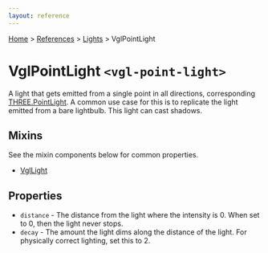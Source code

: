 ```yaml
---
layout: reference
---
```

[Home](..) &gt; [References](.) &gt; [Lights](.#lights) &gt; VglPointLight
# VglPointLight `<vgl-point-light>`
A light that gets emitted from a single point in all directions, corresponding [THREE.PointLight](https://threejs.org/docs/index.html#api/lights/PointLight). A common use case for this is to replicate the light emitted from a bare lightbulb. This light can cast shadows.
## Mixins
See the mixin components below for common properties.
* [VglLight](vgl-light)

## Properties
* `distance` - The distance from the light where the intensity is 0. When set to 0, then the light never stops.
* `decay` - The amount the light dims along the distance of the light. For physically correct lighting, set this to 2.
